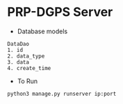 # PRP-DGPS Server
- Database models
```
DataDao
1. id
2. data_type
3. data
4. create_time
```

- To Run
```
python3 manage.py runserver ip:port
```
